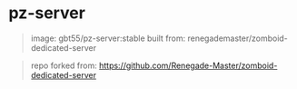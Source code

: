 # pz-server
> image: gbt55/pz-server:stable
	built from: renegademaster/zomboid-dedicated-server

> repo forked from: https://github.com/Renegade-Master/zomboid-dedicated-server 
